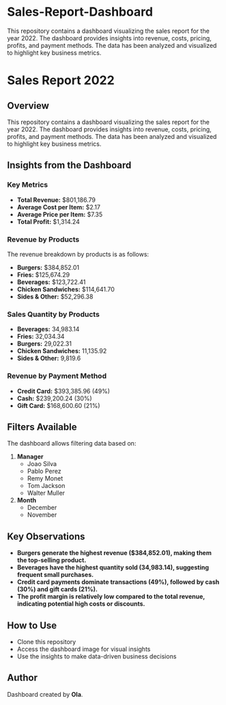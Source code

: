 # Sales-Report-Dashboard
This repository contains a dashboard visualizing the sales report for the year 2022. The dashboard provides insights into revenue, costs, pricing, profits, and payment methods. The data has been analyzed and visualized to highlight key business metrics.
# Sales Report 2022

## Overview
This repository contains a dashboard visualizing the sales report for the year 2022. The dashboard provides insights into revenue, costs, pricing, profits, and payment methods. The data has been analyzed and visualized to highlight key business metrics.

## Insights from the Dashboard

### **Key Metrics**
- **Total Revenue:** $801,186.79
- **Average Cost per Item:** $2.17
- **Average Price per Item:** $7.35
- **Total Profit:** $1,314.24

### **Revenue by Products**
The revenue breakdown by products is as follows:
- **Burgers:** $384,852.01
- **Fries:** $125,674.29
- **Beverages:** $123,722.41
- **Chicken Sandwiches:** $114,641.70
- **Sides & Other:** $52,296.38

### **Sales Quantity by Products**
- **Beverages:** 34,983.14
- **Fries:** 32,034.34
- **Burgers:** 29,022.31
- **Chicken Sandwiches:** 11,135.92
- **Sides & Other:** 9,819.6

### **Revenue by Payment Method**
- **Credit Card:** $393,385.96 (49%)
- **Cash:** $239,200.24 (30%)
- **Gift Card:** $168,600.60 (21%)

## Filters Available
The dashboard allows filtering data based on:
1. **Manager**
   - Joao Silva
   - Pablo Perez
   - Remy Monet
   - Tom Jackson
   - Walter Muller
2. **Month**
   - December
   - November

## Key Observations
- **Burgers generate the highest revenue ($384,852.01), making them the top-selling product.**
- **Beverages have the highest quantity sold (34,983.14), suggesting frequent small purchases.**
- **Credit card payments dominate transactions (49%), followed by cash (30%) and gift cards (21%).**
- **The profit margin is relatively low compared to the total revenue, indicating potential high costs or discounts.**

## How to Use
- Clone this repository
- Access the dashboard image for visual insights
- Use the insights to make data-driven business decisions

## Author
Dashboard created by **Ola**.

